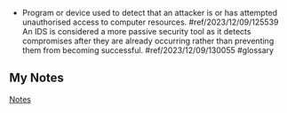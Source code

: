 - Program or device used to detect that an attacker is or has attempted unauthorised access to computer resources. #ref/2023/12/09/125539 An IDS is considered a more passive security tool as it detects compromises after they are already occurring rather than preventing them from becoming successful. #ref/2023/12/09/130055 #glossary
## My Notes
[Notes](mynotes/ids-notes.md)
